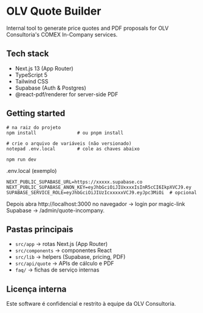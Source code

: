 # OLV Quote Builder

Internal tool to generate price quotes and PDF proposals for OLV Consultoria's COMEX In-Company services.

## Tech stack

- Next.js 13 (App Router)
- TypeScript 5
- Tailwind CSS
- Supabase (Auth & Postgres)
- @react-pdf/renderer for server-side PDF

## Getting started

```
# na raiz do projeto
npm install               # ou pnpm install

# crie o arquivo de variáveis (não versionado)
notepad .env.local        # cole as chaves abaixo

npm run dev
```

.env.local (exemplo)
```
NEXT_PUBLIC_SUPABASE_URL=https://xxxxx.supabase.co
NEXT_PUBLIC_SUPABASE_ANON_KEY=eyJhbGciOiJIUxxxxIsInR5cCI6IkpXVCJ9.ey
SUPABASE_SERVICE_ROLE=eyJhbGciOiJIUzIcxxxxxVCJ9.eyJpc3MiOi  # opcional
```

Depois abra http://localhost:3000 no navegador → login por magic-link Supabase → /admin/quote-incompany.

## Pastas principais

- `src/app` → rotas Next.js (App Router)
- `src/components` → componentes React
- `src/lib` → helpers (Supabase, pricing, PDF)
- `src/api/quote` → APIs de cálculo e PDF
- `faq/` → fichas de serviço internas

## Licença interna

Este software é confidencial e restrito à equipe da OLV Consultoria. 